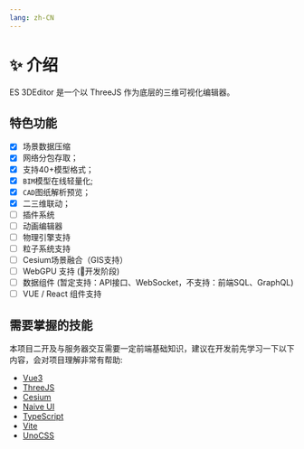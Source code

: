 ```yaml
---
lang: zh-CN
---
```


# :sparkles: 介绍
ES 3DEditor 是一个以 ThreeJS 作为底层的三维可视化编辑器。<br>

## 特色功能
- [x] 场景数据压缩
- [x] 网络分包存取；
- [x] 支持40+模型格式；
- [x] `BIM`模型在线轻量化;
- [x] `CAD`图纸解析预览；
- [x] 二三维联动；
- [ ] 插件系统
- [ ] 动画编辑器
- [ ] 物理引擎支持
- [ ] 粒子系统支持
- [ ] Cesium场景融合（GIS支持）
- [ ] WebGPU 支持 (:tada:开发阶段)
- [ ] 数据组件 (暂定支持：API接口、WebSocket，不支持：前端SQL、GraphQL)
- [ ] VUE / React 组件支持

## 需要掌握的技能

本项目二开及与服务器交互需要一定前端基础知识，建议在开发前先学习一下以下内容，会对项目理解非常有帮助:
- [Vue3](https://vuejs.org/)
- [ThreeJS](https://threejs.org/)
- [Cesium](https://www.cesium.com/)
- [Naive UI](https://www.naiveui.com/zh-CN/os-theme)
- [TypeScript](https://www.typescriptlang.org/)
- [Vite](https://vitejs.dev/)
- [UnoCSS](https://uno.antfu.me/)


